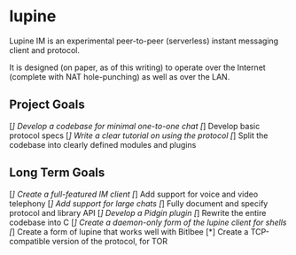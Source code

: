 lupine
======

Lupine IM is an experimental peer-to-peer (serverless) instant messaging client and protocol.

It is designed (on paper, as of this writing) to operate over the Internet 
(complete with NAT hole-punching) as well as over the LAN.

Project Goals
-------------

[*] Develop a codebase for minimal one-to-one chat
[*] Develop basic protocol specs
[*] Write a clear tutorial on using the protocol
[*] Split the codebase into clearly defined modules and plugins

Long Term Goals
---------------

[*] Create a full-featured IM client
[*] Add support for voice and video telephony
[*] Add support for large chats
[*] Fully document and specify protocol and library API
[*] Develop a Pidgin plugin
[*] Rewrite the entire codebase into C
[*] Create a daemon-only form of the lupine client for shells
[*] Create a form of lupine that works well with Bitlbee
[*] Create a TCP-compatible version of the protocol, for TOR
